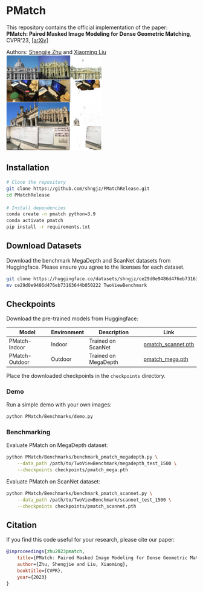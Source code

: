 # PMatch

This repository contains the official implementation of the paper:  
**PMatch: Paired Masked Image Modeling for Dense Geometric Matching**, CVPR'23, [[arXiv]](https://arxiv.org/abs/2303.17342)

Authors: [Shengjie Zhu](https://shngjz.github.io/) and [Xiaoming Liu](https://cvlab.cse.msu.edu/)
<img src="assets/pmatch.png" style="width: 50%;">

## Installation

```bash
# Clone the repository
git clone https://github.com/shngjz/PMatchRelease.git
cd PMatchRelease

# Install dependencies
conda create -n pmatch python=3.9
conda activate pmatch
pip install -r requirements.txt
```

## Download Datasets

Download the benchmark MegaDepth and ScanNet datasets from Huggingface. Please ensure you agree to the licenses for each dataset.

```bash
git clone https://huggingface.co/datasets/shngjz/ce29d0e9486d476eb73163644b050222/
mv ce29d0e9486d476eb73163644b050222 TwoViewBenchmark
```

## Checkpoints

Download the pre-trained models from Huggingface:

| Model | Environment | Description | Link |
|-------|------------|-------------|------|
| PMatch-Indoor | Indoor | Trained on ScanNet | [pmatch_scannet.pth](https://huggingface.co/datasets/shngjz/ce29d0e9486d476eb73163644b050222/blob/main/checkpoints/pmatch_scannet.pth) |
| PMatch-Outdoor | Outdoor | Trained on MegaDepth | [pmatch_mega.pth](https://huggingface.co/datasets/shngjz/ce29d0e9486d476eb73163644b050222/blob/main/checkpoints/pmatch_mega.pth) |

Place the downloaded checkpoints in the `checkpoints` directory.

### Demo

Run a simple demo with your own images:

```bash
python PMatch/Benchmarks/demo.py
```

### Benchmarking

Evaluate PMatch on MegaDepth dataset:
```bash
python PMatch/Benchmarks/benchmark_pmatch_megadepth.py \
    --data_path /path/to/TwoViewBenchmark/megadepth_test_1500 \
    --checkpoints checkpoints/pmatch_mega.pth
```

Evaluate PMatch on ScanNet dataset:
```bash
python PMatch/Benchmarks/benchmark_pmatch_scannet.py \
    --data_path /path/to/TwoViewBenchmark/scannet_test_1500 \
    --checkpoints checkpoints/pmatch_scannet.pth
```

## Citation

If you find this code useful for your research, please cite our paper:

```bibtex
@inproceedings{zhu2023pmatch,
    title={PMatch: Paired Masked Image Modeling for Dense Geometric Matching},
    author={Zhu, Shengjie and Liu, Xiaoming},
    booktitle={CVPR},
    year={2023}
}
```
